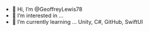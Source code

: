 - 👋 Hi, I’m @GeoffreyLewis78
- 👀 I’m interested in ...
- 🌱 I’m currently learning ... Unity, C#, GitHub, SwiftUI
  

<!---
GeoffreyLewis78/GeoffreyLewis78 is a ✨ special ✨ repository because its `README.md` (this file) appears on your GitHub profile.
You can click the Preview link to take a look at your changes.
--->
